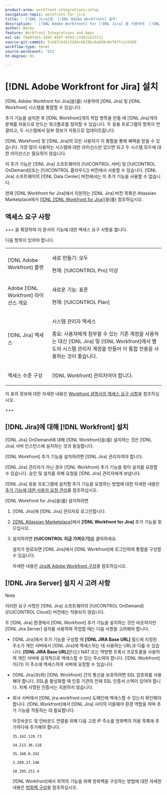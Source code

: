```yaml
---
product-area: workfront-integrations;setup
navigation-topic: workfront-for-jira
title: ' [!DNL Jira]용  [!DNL Adobe Workfront] 설치'
description: ' [!DNL Adobe Workfront] for [!DNL Jira] 을 사용하여  [!DNL Jira] 및 [!DNL Workfront] 시스템을 통합할 수 있습니다.'
author: Becky
feature: Workfront Integrations and Apps
exl-id: f6e0feb1-349f-459f-9f93-c7492cb15f11
source-git-commit: 5cb07cb42c3264c6629bc0a038c0e70ffc2cb509
workflow-type: tm+mt
source-wordcount: '511'
ht-degree: 0%

---
```


# [!DNL Adobe Workfront for Jira] 설치

[!DNL Adobe Workfront for Jira]을(를) 사용하여 [!DNL Jira] 및 [!DNL Workfront] 시스템을 통합할 수 있습니다.

추가 기능을 설치한 후 [!DNL Workfront]개의 작업 항목을 만들 때 [!DNL Jira]개의 문제를 자동으로 만드는 워크플로를 정의할 수 있습니다. 두 응용 프로그램의 항목이 연결되고, 두 시스템에서 일부 정보가 자동으로 업데이트됩니다.

[!DNL Workfront] 및 [!DNL Jira]의 모든 사용자가 이 통합을 통해 혜택을 받을 수 있습니다. 가장 많이 사용하는 시스템에 대한 라이선스만 있으면 되고 두 시스템 모두에 대한 라이선스는 필요하지 않습니다.

이 추가 기능은 [!DNL Jira] 소프트웨어의 [!UICONTROL 서버] 및 [!UICONTROL OnDemand](또는 [!UICONTROL 클라우드]) 버전에서 사용할 수 있습니다. [!DNL Jira] 소프트웨어의 [!DNL Data Center] 버전에서는 이 추가 기능을 사용할 수 없습니다.

현재 [!DNL Workfront for Jira]에서 지원하는 [!DNL Jira] 버전 목록은 Atlassian Marketplace에서 [[!DNL [!DNL Workfront for Jira]]](https://marketplace.atlassian.com/apps/1218653/workfront-for-jira?hosting=cloud&amp;tab=overview)을(를) 참조하십시오.

## 액세스 요구 사항

+++ 을 확장하여 이 문서의 기능에 대한 액세스 요구 사항을 봅니다.

다음 항목이 있어야 합니다.

<table style="table-layout:auto"> 
 <col> 
 <col> 
 <tbody> 
  <tr> 
   <td role="rowheader">[!DNL Adobe Workfront] 플랜</td> 
   <td> 
   <p>새로 만들기: 모두</p>
   <p>현재: [!UICONTROL Pro] 이상</p> </td> 
  </tr> 
  <tr> 
   <td role="rowheader">Adobe [!DNL Workfront] 라이선스 개요</td> 
   <td> 
   <p>새로운 기능: 표준</p>
   <p>현재: [!UICONTROL Plan]</p></td> 
  </tr> 
  <tr> 
   <td role="rowheader">[!DNL Jira] 액세스</td> 
   <td> <p>시스템 관리자 액세스</p> <p>중요: 사용자에게 첨부할 수 있는 기존 계정을 사용하는 대신 [!DNL Jira] 및 [!DNL Workfront]에서 별도의 시스템 관리자 계정을 만들어 이 통합 전용을 사용하는 것이 좋습니다.</p> </td> 
  </tr> 
  <tr> 
   <td role="rowheader">액세스 수준 구성</td> 
   <td><p>[!DNL Workfront] 관리자여야 합니다.</p></td> 
  </tr> 
 </tbody> 
</table>

이 표의 정보에 대한 자세한 내용은 [Workfront 설명서의 액세스 요구 사항](/help/quicksilver/administration-and-setup/add-users/access-levels-and-object-permissions/access-level-requirements-in-documentation.md)을 참조하십시오.

+++

## [!DNL Jira]에 대해 [!DNL Workfront] 설치

[!DNL Jira] OnDemand에 대해 [!DNL Workfront]을(를) 설치하는 것은 [!DNL Jira] 서버 인스턴스에 설치하는 것과 동일합니다.

[!DNL Workfront] 추가 기능을 설치하려면 [!DNL Jira] 관리자여야 합니다.

[!DNL Jira] 관리자가 아닌 경우 [!DNL Workfront] 추가 기능을 찾아 설치를 요청할 수 있습니다. 승인 및 설치를 위해 요청을 [!DNL Jira] 관리자에게 보냅니다.

[!DNL Jira] 응용 프로그램에 설치할 추가 기능을 요청하는 방법에 대한 자세한 내용은 [추가 기능에 대한 사용자 요청 관리](https://confluence.atlassian.com/upm/managing-user-requests-for-add-ons-781394968.html)를 참조하십시오.

[!DNL Workfront for Jira]을(를) 설치하려면

1. [!DNL Jira]에 [!DNL Jira] 관리자로 로그인합니다.
1. [[!DNL Atlassian Marketplace]](https://marketplace.atlassian.com/apps/1218653/workfront-for-jira?hosting=cloud&amp;tab=overview)에서 **[!DNL Workfront for Jira]** 추가 기능을 찾으십시오.

1. 설치하려면 **[!UICONTROL 지금 가져오기]**&#x200B;를 클릭하세요.

   설치가 완료되면 [!DNL Jira]에서 [!DNL Workfront]에 로그인하여 통합을 구성할 수 있습니다.

   자세한 내용은 [Jira용 Adobe Workfront 구성](../../workfront-integrations-and-apps/use-workfront-with-jira/configure-workfront-for-jira.md)을 참조하십시오.

## [!DNL Jira Server] 설치 시 고려 사항

>[!NOTE]
>
>이러한 요구 사항은 [!DNL Jira] 소프트웨어의 [!UICONTROL OnDemand]([!UICONTROL Cloud]) 버전에는 적용되지 않습니다.

두 [!DNL Jira] 환경에서 [!DNL Workfront] 추가 기능을 설치하는 것은 비슷하지만 [!DNL Jira Server] 설치를 사용하여 작업할 때는 다음 사항을 고려해야 합니다.

* [!DNL Jira]에서 추가 기능을 구성할 때 **[!DNL JIRA Base URL]** 필드에 지정된 주소가 개인 서버에서 [!DNL Jira]에 액세스하는 데 사용하는 URL과 다를 수 있습니다. **[!DNL JIRA Base URL]**&#x200B;은(는) NAT 또는 역방향 프록시 프로토콜을 사용하여 개인 서버에 공개적으로 액세스할 수 있는 주소여야 합니다. [!DNL Workfront]이(가) 이 주소에 액세스하여 서버에 요청할 수 있습니다.

* [!DNL Jira]과(와) [!DNL Workfront] 간의 통신을 보호하려면 SSL 암호화를 사용해야 합니다. SSL을 활성화할 때 인증 기관의 전체 SSL 인증서 스택이 있어야 합니다. 자체 서명된 인증서는 지원하지 않습니다.
* 회사 서버에서 [!DNL jira.workfront.com] 도메인에 액세스할 수 있는지 확인해야 합니다. [!DNL Workfront]에서 [!DNL Jira] 사이의 미들웨어 환경 역할을 하며 추가 기능을 작동하는 데 필요합니다.

  아웃바운드 및 인바운드 연결을 위해 다음 고정 IP 주소를 방화벽의 허용 목록에 추가하다에 추가해야 합니다.

  `35.162.128.73`

  `34.213.36.118`

  `35.160.0.242`

  `3.209.27.146`

  `18.205.251.4`

  [!DNL Workfront]에서 최적의 기능을 위해 방화벽을 구성하는 방법에 대한 자세한 내용은 [방화벽 구성](../../administration-and-setup/get-started-wf-administration/configure-your-firewall.md)을 참조하십시오.
